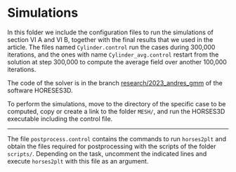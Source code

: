 # Simulations

In this folder we include the configuration files to run the simulations of section VI A and VI B,
together with the final results that we used in the article.
The files named `Cylinder.control` run the cases during 300,000 iterations, and the ones with
name `Cylinder_avg.control` restart from the solution at step 300,000 to compute the average field
over another 100,000 iterations.

The code of the solver is in the branch
[research/2023_andres_gmm](https://github.com/loganoz/horses3d/tree/research/2023_andres_gmm) of
the software HORESES3D.

To perform the simulations, move to the directory of the specific case to be computed, copy or
create a link to the folder `MESH/`, and run the HORSES3D executable including the control file.

---

The file `postprocess.control` contains the commands to run `horses2plt` and obtain the files
required for postprocessing with the scripts of the folder `scripts/`. Depending on the task,
uncomment the indicated lines and execute `horses2plt` with this file as an argument.